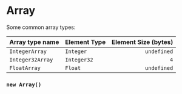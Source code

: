 # Array


Some common array types:

| Array type name | Element Type | Element Size (bytes) |
|:----------------|:-------------|---------------------:|
| `IntegerArray`  | `Integer`    | `undefined`          |
| `Integer32Array`| `Integer32`  | `4`                  |
| `FloatArray`    | `Float`      | `undefined`          |

### `new Array()`